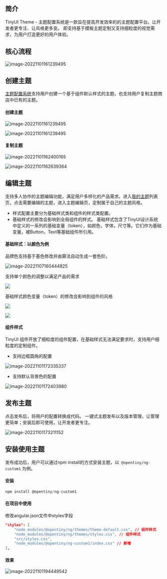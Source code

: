 ## 简介

 TinyUI Theme - 主题配置系统是一款旨在提高开发效率的的主题配置平台。让开发者更专注、让风格更多变。 即支持基于模板主题定制又支持细粒度的视觉需求，为用户打造更好的用户体验。 

## 核心流程

![image-20221101161239495](./images/flow.png)

## 创建主题

[主题配置系统](https://tinyuidesign.cloudbu.huawei.com/designtheme/home)支持用户创建一个基于组件默认样式的主题，也支持用户复制主题商店中已有的主题。

#### 创建主题

![image-20221101161239495](./images/create1.jpg)

![image-20221101161239495](./images/create2.png)



#### 复制主题

![image-20221101162400165](./images/copy1.png)

![image-20221101162639364](./images/copy2.png)

## 编辑主题

支持多人协作的主题编辑功能，满足用户多样化的产品需求。进入[我的主题](https://tinyuidesign.cloudbu.huawei.com/designtheme/userThemes)列表页，点击需要编辑的主题，进入主题编辑页，定制属于自己的主题风格。

+ 样式配置主要分为基础样式类和组件的样式类配置。
+ 基础样式的修改会影响到全局组件的样式。 基础样式包含了TinyUI设计系统中定义的一系列的基础变量（token），如颜色，字体，尺寸等。它们作为基础变量，被Button，Text等基础组件所引用。

#### 基础样式：以颜色为例

品牌色支持基于基色修改并由算法自动生成一套色阶。

![image-20221107160444825](./images/basecolor3.png)

支持单个颜色的调整以满足产品的需求

![](./images/basecolor2.png)

基础样式颜色变量（token）的修改会影响到组件的风格

![](./images/basecolor4.png)

![](./images/basecolor5.png)

#### 组件样式

TinyUI 组件开放了细粒度的组件配置，在基础样式无法满足要求时，支持用户细粒度的定制组件。

+ 支持边框圆角的配置

![image-20221101172335337](./images/config1.png)

+ 支持默认背景色的配置

![image-20221101172403980](./images/config2.png)



## 发布主题

点击发布后，将用户的配置转换成代码。 一键式主题发布以及版本管理，让管理更简单；安装后即可使用，让开发者更专注。 

![image-20221101173211152](./images/publish.png)



## 安装使用主题

发布成功后，用户可以通过npm install的方式安装主题，以` @opentiny/ng-custom1` 为例。

#### 安装

```javascript
npm install @opentiny/ng-custom1
```

#### 在项目中使用

修改angular.json文件中styles字段

```json
"styles": [
    "node_modules/@opentiny/ng/themes/theme-default.css", // 组件样式
    "node_modules/@opentiny/ng/themes/styles.css", // 组件样式
    "src/styles.css",
    "node_modules/@opentiny/ng-custom1/index.css" // 新增
],
```

#### 效果

![image-20221101194449542](./images/demo1.png)
